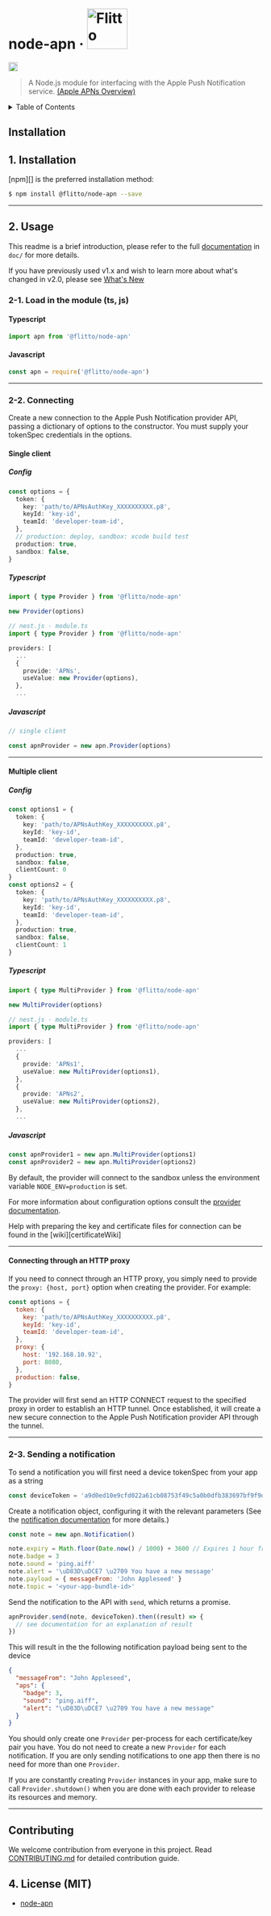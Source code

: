 <h1>node-apn &middot; 
<img src="https://www.flitto.com/fcp/src/js/app/assets/images/portal/flitto_logo.svg" alt="Flitto" width=80>
</h1>

<a href="https://badge.fury.io/js/@flitto%2node-apn"><img src="https://badge.fury.io/js/@flitto%2node-apn.svg" alt="npm version" 
height="18"></a>

> A Node.js module for interfacing with the Apple Push Notification service.
> [(Apple APNs Overview)](https://developer.apple.com/documentation/usernotifications/setting_up_a_remote_notification_server/sending_notification_requests_to_apns)



<details>
  <summary>Table of Contents</summary>
  <ol>
    <li><a href="#installation">Installation</a></li>
    <li><a href="#usage">Usage</a></li>
  </ol>
</details>


## Installation

## 1. Installation

[npm][] is the preferred installation method:

```bash
$ npm install @flitto/node-apn --save
```

<hr />

## 2. Usage

This readme is a brief introduction, please refer to the full [documentation](doc/apn.markdown) in `doc/` for more details.

If you have previously used v1.x and wish to learn more about what's changed in v2.0, please see [What's New](doc/whats-new.markdown)


### 2-1. Load in the module (ts, js)

#### Typescript
```typescript
import apn from '@flitto/node-apn'
```

#### Javascript

```javascript
const apn = require('@flitto/node-apn')
```

<hr />

### 2-2. Connecting

Create a new connection to the Apple Push Notification provider API, passing a dictionary of options to the constructor. You must supply your tokenSpec credentials in the options.

#### Single client

##### Config
```typescript
const options = {
  token: {
    key: 'path/to/APNsAuthKey_XXXXXXXXXX.p8',
    keyId: 'key-id',
    teamId: 'developer-team-id',
  },
  // production: deploy, sandbox: xcode build test
  production: true,
  sandbox: false,
}
```

##### Typescript

```typescript
import { type Provider } from '@flitto/node-apn'

new Provider(options)
```

```typescript
// nest.js - module.ts
import { type Provider } from '@flitto/node-apn'

providers: [
  ...
  {
    provide: 'APNs',
    useValue: new Provider(options),
  },
  ...
```

##### Javascript
```javascript
// single client

const apnProvider = new apn.Provider(options)
```

<hr />

#### Multiple client

##### Config
```typescript
const options1 = {
  token: {
    key: 'path/to/APNsAuthKey_XXXXXXXXXX.p8',
    keyId: 'key-id',
    teamId: 'developer-team-id',
  },
  production: true,
  sandbox: false,
  clientCount: 0
}
const options2 = {
  token: {
    key: 'path/to/APNsAuthKey_XXXXXXXXXX.p8',
    keyId: 'key-id',
    teamId: 'developer-team-id',
  },
  production: true,
  sandbox: false,
  clientCount: 1
}
```

##### Typescript

```typescript
import { type MultiProvider } from '@flitto/node-apn'

new MultiProvider(options)
```

```typescript
// nest.js - module.ts
import { type MultiProvider } from '@flitto/node-apn'

providers: [
  ...
  {
    provide: 'APNs1',
    useValue: new MultiProvider(options1),
  },
  {
	provide: 'APNs2',
	useValue: new MultiProvider(options2),
  },
  ...
```

##### Javascript

```javascript
const apnProvider1 = new apn.MultiProvider(options1)
const apnProvider2 = new apn.MultiProvider(options2)
```

By default, the provider will connect to the sandbox unless the environment variable `NODE_ENV=production` is set.

For more information about configuration options consult the [provider documentation](doc/provider.markdown).

Help with preparing the key and certificate files for connection can be found in the [wiki][certificateWiki]
<hr />


#### Connecting through an HTTP proxy

If you need to connect through an HTTP proxy, you simply need to provide the `proxy: {host, port}` option when creating the provider. For example:

```javascript
const options = {
  token: {
    key: 'path/to/APNsAuthKey_XXXXXXXXXX.p8',
    keyId: 'key-id',
    teamId: 'developer-team-id',
  },
  proxy: {
    host: '192.168.10.92',
    port: 8080,
  },
  production: false,
}
```

The provider will first send an HTTP CONNECT request to the specified proxy in order to establish an HTTP tunnel. Once established, it will create a new secure connection to the Apple Push Notification provider API through the tunnel.
<hr />


### 2-3. Sending a notification

To send a notification you will first need a device tokenSpec from your app as a string

```javascript
const deviceToken = 'a9d0ed10e9cfd022a61cb08753f49c5a0b0dfb383697bf9f9d750a1003da19c7'
```

Create a notification object, configuring it with the relevant parameters (See the [notification documentation](doc/notification.markdown) for more details.)

```javascript
const note = new apn.Notification()

note.expiry = Math.floor(Date.now() / 1000) + 3600 // Expires 1 hour from now.
note.badge = 3
note.sound = 'ping.aiff'
note.alert = '\uD83D\uDCE7 \u2709 You have a new message'
note.payload = { messageFrom: 'John Appleseed' }
note.topic = '<your-app-bundle-id>'
```

Send the notification to the API with `send`, which returns a promise.

```javascript
apnProvider.send(note, deviceToken).then((result) => {
  // see documentation for an explanation of result
})
```

This will result in the the following notification payload being sent to the device

```json
{
  "messageFrom": "John Appleseed",
  "aps": { 
    "badge": 3, 
    "sound": "ping.aiff", 
    "alert": "\uD83D\uDCE7 \u2709 You have a new message" 
  }
}
```

You should only create one `Provider` per-process for each certificate/key pair you have. You do not need to create a new `Provider` for each notification. If you are only sending notifications to one app then there is no need for more than one `Provider`.

If you are constantly creating `Provider` instances in your app, make sure to call `Provider.shutdown()` when you are done with each provider to release its resources and memory.

<hr />

## Contributing
We welcome contribution from everyone in this project. Read [CONTRIBUTING.md](CONTRIBUTING.md) for detailed 
contribution 
guide.

## 4. License (MIT)
- [node-apn](https://github.com/node-apn/node-apn#license)
